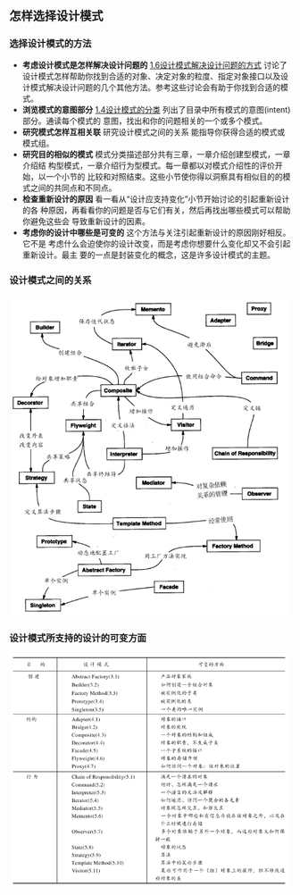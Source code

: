 ## 怎样选择设计模式

### 选择设计模式的方法

- **考虑设计模式是怎样解决设计问题的** [1.6设计模式解决设计问题的方式](1.6设计模式解决设计问题的方式.md) 讨论了设计模式怎样帮助你找到合适的对象、决定对象的粒度、指定对象接口以及设计模式解决设计问题的几个其他方法。参考这些讨论会有助于你找到合适的模式。
- **浏览模式的意图部分** [1.4设计模式的分类](1.4设计模式的分类.md) 列出了目录中所有模式的意图(intent)部分。通读每个模式的
  意图，找出和你的问题相关的一个或多个模式。
- **研究模式怎样互相关联** 研究设计模式之间的关系
  能指导你获得合适的模式或模式组。
- **研究目的相似的模式** 模式分类描述部分共有三章，一章介绍创建型模式，一章介绍结
  构型模式，一章介绍行为型模式。每一章都以对模式介绍性的评价开始，以一个小节的
  比较和对照结束。这些小节使你得以洞察具有相似目的的模式之间的共同点和不同点。
- **检查重新设计的原因** 看一看从“设计应支持变化”小节开始讨论的引起重新设计的各
  种原因，再看看你的问题是否与它们有关，然后再找出哪些模式可以帮助你避免这些会
  导致重新设计的因素。
- **考虑你的设计中哪些是可变的** 这个方法与关注引起重新设计的原因刚好相反。它不是
  考虑什么会迫使你的设计改变，而是考虑你想要什么变化却又不会引起重新设计。最主
  要的一点是封装变化的概念，这是许多设计模式的主题。

### 设计模式之间的关系

![1563431139090](assets/1563431139090.png)

### 设计模式所支持的设计的可变方面

![1563880582136](assets/1563880582136.png)

